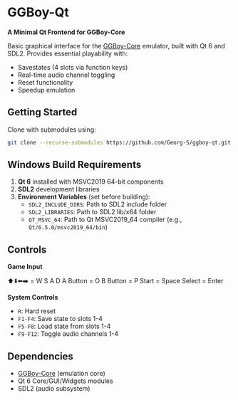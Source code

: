 # GGBoy-Qt  
**A Minimal Qt Frontend for GGBoy-Core**

Basic graphical interface for the [GGBoy-Core](https://github.com/yourusername/ggboy-core) emulator, built with Qt 6 and SDL2. Provides essential playability with:  
- Savestates (4 slots via function keys)  
- Real-time audio channel toggling  
- Reset functionality
- Speedup emulation

## Getting Started
Clone with submodules using:  
```bash
git clone --recurse-submodules https://github.com/Georg-S/ggboy-qt.git
```

## Windows Build Requirements  
1. **Qt 6** installed with MSVC2019 64-bit components  
2. **SDL2** development libraries  
3. **Environment Variables** (set before building):  
   - `SDL2_INCLUDE_DIRS`: Path to SDL2 include folder  
   - `SDL2_LIBRARIES`: Path to SDL2 lib/x64 folder  
   - `QT_MSVC_64`: Path to Qt MSVC2019_64 compiler (e.g., `Qt/6.5.0/msvc2019_64/bin`)  

## Controls  
**Game Input**  

⬆️⬇️⬅️➡️ = W S A D
A Button = O
B Button = P
Start = Space
Select = Enter

**System Controls**  
- `R`: Hard reset  
- `F1-F4`: Save state to slots 1-4  
- `F5-F8`: Load state from slots 1-4  
- `F9-F12`: Toggle audio channels 1-4  

## Dependencies  
- [GGBoy-Core](https://github.com/Georg-S/ggboy-core) (emulation core)  
- Qt 6 Core/GUI/Widgets modules  
- SDL2 (audio subsystem)  